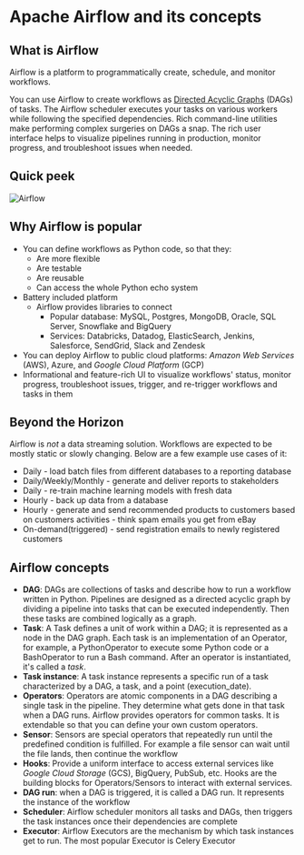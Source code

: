# Apache Airflow and its concepts

## What is Airflow

Airflow is a platform to programmatically create, schedule, and monitor workflows.

You can use Airflow to create workflows as [Directed Acyclic Graphs](https://en.wikipedia.org/wiki/Directed_acyclic_graph) (DAGs) of tasks. The Airflow scheduler executes your tasks on various workers while following the specified dependencies. Rich command-line utilities make performing complex surgeries on DAGs a snap. The rich user interface helps to visualize pipelines running in production, monitor progress, and troubleshoot issues when needed.

## Quick peek

![Airflow](https://airflow.apache.org/docs/apache-airflow/stable/_images/airflow.gif)

## Why Airflow is popular

- You can define workflows as Python code, so that they:
  - Are more flexible
  - Are testable
  - Are reusable
  - Can access the whole Python echo system
- Battery included platform
  - Airflow provides libraries to connect
    - Popular database: MySQL, Postgres, MongoDB, Oracle, SQL Server, Snowflake and BigQuery
    - Services: Databricks, Datadog, ElasticSearch, Jenkins, Salesforce, SendGrid, Slack and Zendesk
- You can deploy Airflow to public cloud platforms: _Amazon Web Services_ (AWS), Azure, and _Google Cloud Platform_ (GCP)
- Informational and feature-rich UI to visualize workflows' status, monitor progress, troubleshoot issues, trigger, and re-trigger workflows and tasks in them

## Beyond the Horizon

Airflow is _not_ a data streaming solution. Workflows are expected to be mostly static or slowly changing. Below are a few example use cases of it:

- Daily - load batch files from different databases to a reporting database
- Daily/Weekly/Monthly - generate and deliver reports to stakeholders
- Daily - re-train machine learning models with fresh data
- Hourly - back up data from a database
- Hourly - generate and send recommended products to customers based on customers activities - think spam emails you get from eBay
- On-demand(triggered) - send registration emails to newly registered customers

## Airflow concepts

- **DAG**: DAGs are collections of tasks and describe how to run a workflow written in Python. Pipelines are designed as a directed acyclic graph by dividing a pipeline into tasks that can be executed independently. Then these tasks are combined logically as a graph.
- **Task**: A Task defines a unit of work within a DAG; it is represented as a <!-- textlint-disable terminology -->node<!-- textlint-enable --> in the DAG graph. Each task is an implementation of an Operator, for example, a PythonOperator to execute some Python code or a BashOperator to run a Bash command. After an operator is instantiated, it's called a _task_.
- **Task instance**: A task instance represents a specific run of a task characterized by a DAG, a task, and a point (execution_date).
- **Operators**: Operators are atomic components in a DAG describing a single task in the pipeline. They determine what gets done in that task when a DAG runs. Airflow provides operators for common tasks. It is extendable so that you can define your own custom operators.
- **Sensor**: Sensors are special operators that repeatedly run until the predefined condition is fulfilled. For example a file sensor can wait until the file lands, then continue the workflow
- **Hooks**: Provide a uniform interface to access external services like _Google Cloud Storage_ (GCS), BigQuery, PubSub, etc. Hooks are the building blocks for Operators/Sensors to interact with external services.
- **DAG run**: when a DAG is triggered, it is called a DAG run. It represents the instance of the workflow
- **Scheduler**: Airflow scheduler monitors all tasks and DAGs, then triggers the task instances once their dependencies are complete
- **Executor**: Airflow Executors are the mechanism by which task instances get to run. The most popular Executor is Celery Executor
